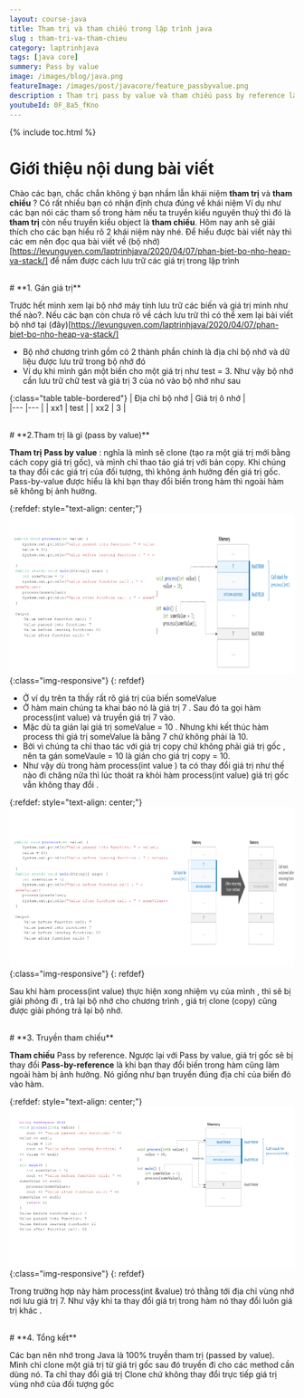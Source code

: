 ```yaml
---
layout: course-java
title: Tham trị và tham chiếu trong lập trình java
slug : tham-tri-va-tham-chieu
category: laptrinhjava
tags: [java core]
summery: Pass by value
image: /images/blog/java.png
featureImage: /images/post/javacore/feature_passbyvalue.png
description : Tham trị pass by value và tham chiếu pass by reference là 2 cách thức hoạt động khác nhau. Trong bài viết sau sẽ giải thích cách thức hoạt động của tham trị và tham chiếu. Cùng tìm hiểu tham trị là gì, tham chiếu là gì trong bài viết sau đâu nhé.
youtubeId: 0F_8a5_fKno
---
```


{% include toc.html %}

# **Giới thiệu nội dung bài viết**

Chào các bạn, chắc chắn không ý bạn nhầm lẫn khái niệm <b>tham trị</b> và <b>tham chiếu</b>  ? Có rất nhiều bạn có nhận định chưa đúng về khái niệm
Ví dụ như các bạn nói các tham số trong hàm nếu ta truyền kiểu nguyên thuỷ thì đó là <b>tham trị</b> còn nếu truyền kiểu object là <b>tham chiếu</b>.
Hôm nay anh sẽ giải thích cho các bạn hiểu rõ 2 khái niệm này nhé. Để hiểu được bài viết này thì các em nên đọc qua bài viết về (bộ nhớ)[https://levunguyen.com/laptrinhjava/2020/04/07/phan-biet-bo-nho-heap-va-stack/] để nắm được cách lưu trữ các giá trị trong lập trình

<br>
# **1. Gán giá trị**

Trước hết mình xem lại  bộ nhớ máy tính lưu trữ các biến và giá trị mình như thế nào?. Nếu các bạn còn chưa rõ về cách lưu trữ thì có thể xem lại bài viết bộ nhớ tại (đây)[https://levunguyen.com/laptrinhjava/2020/04/07/phan-biet-bo-nho-heap-va-stack/]

- Bộ nhớ chương trình gồm có 2 thành phần chính là địa chỉ bộ nhớ và dữ liệu được lưu trữ trong bộ nhớ đó
- Ví dụ khi mình gán một biến cho một giá trị như test = 3. Như vậy bộ nhớ cần lưu trữ chữ test và giá trị 3 của nó vào bộ nhớ như sau

{:class="table table-bordered"}
 |  Địa chỉ bộ nhớ   	| 	Giá trị ô nhớ                     |   
 |---	                |---	                        |
 |   xx1 	            |     test                          |
 |   xx2 	            |         3                      |

<br>
# **2.Tham trị là gì  (pass by value)**

<b>Tham trị</b> <b>Pass by value</b> : nghĩa là mình sẽ clone (tạo ra một giá trị mới bằng cách copy giá trị gốc), và mình chỉ thao táo giá trị với bản copy.
Khi chúng ta thay đổi các giá trị của đối tượng, thì không ảnh hưởng đến giá trị gốc. Pass-by-value được hiểu là khi bạn thay đổi biến trong hàm thì ngoài hàm sẽ không bị ảnh hưởng.


{:refdef: style="text-align: center;"}
![Tham trị](/images/post/javacore/passbyvalue.png){:class="img-responsive"}
{: refdef}

- Ở ví dụ trên ta thấy rất rõ giá trị của biến  someValue
- Ở hàm main chúng ta khai báo nó là giá trị 7 . Sau đó ta gọi hàm process(int value) và truyền giá trị 7 vào.
- Mặc dù ta gián lại giá trị someValue = 10 . Nhưng khi kết thúc hàm process thì giá trị someValue là bằng 7 chứ không phải là 10.
- Bởi vì chúng ta chỉ thao tác với giá trị copy chứ không phải giá trị gốc , nên ta gán someVaule = 10 là gián cho giá trị copy = 10.
- Như vậy dù trong hàm process(int value ) ta có thay đổi giá trị như thế nào đi chăng nữa thì lúc thoát ra khỏi hàm process(int value) giá trị
gốc vẫn không thay đổi .

{:refdef: style="text-align: center;"}
![Tham trị](/images/post/javacore/passbyvalue2.png){:class="img-responsive"}
{: refdef}

Sau khi hàm process(int value) thực hiện xong nhiệm vụ của mình , thì sẽ bị giải phóng đi , trả lại bộ nhớ cho chương trình , giá trị clone
(copy) cũng được giải phóng trả lại bộ nhớ.

<br>
# **3. Truyền tham  chiếu**

<b>Tham chiếu</b> Pass by reference. Ngược lại với Pass by value, giá trị gốc sẽ bị thay đổi <b>Pass-by-reference</b> là khi bạn thay đổi biến trong hàm cũng làm ngoài hàm bị ảnh hưởng.
Nó giống như bạn truyền đúng địa chỉ của biến đó vào hàm.

{:refdef: style="text-align: center;"}
![Tham trị](/images/post/javacore/passbyreference.png){:class="img-responsive"}
{: refdef}

Trong trường hợp này hàm process(int &value) trỏ thằng tới địa chỉ vùng nhớ nơi lưu giá trị 7. Như vậy khi ta thay đổi giá trị trong hàm nó thay
đổi luôn giá trị khác .

<br>
# **4. Tổng kết**

Các bạn nên nhớ trong  Java là 100% truyền tham trị (passed by value). Mình chỉ clone một giá trị từ giá trị gốc sau đó truyền đi
cho các method cần dùng nó. Ta chỉ thay đổi giá trị Clone chứ không thay đổi trực tiếp giá trị  vùng nhớ của đối tượng gốc
